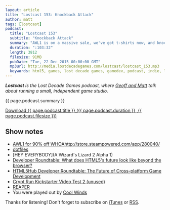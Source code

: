```yaml
---
layout: article
title: "Lostcast 153: Knockback Attack"
author: matt
tags: [lostcast]
podcast:
  title: "Lostcast 153"
  subtitle: "Knockback Attack"
  summary: "AWL1 is on a massive sale, we've got t-shirts now, and knockback is cool let's discuss! Also general Christmas cheer or whatever."
  duration: ":103:32"
  length: 3812
  filesize: 91MB
  pubDate: "Tue, 22 Dec 2015 00:00:00 GMT"
  mp3url: http://media.lostdecadegames.com/lostcast/lostcast_153.mp3
  keywords: html5, games, lost decade games, gamedev, podcast, indie, lostcast
---
```

_**Lostcast** is the Lost Decade Games podcast, where [Geoff and Matt](/about/) talk about running a small, independent game studio._

{{ page.podcast.summary }}

<a class="download-podcast" href="{{ page.podcast.mp3url }}">
	Download {{ page.podcast.title }} ({{ page.podcast.duration }}, {{ page.podcast.filesize }})
</a>

## Show notes

* [AWL1 for 90% off WHOA]()http://store.steampowered.com/app/280040/
* [dotfiles](https://github.com/richtaur/dotfiles)
* [HEY EVERYBODY](A Wizard's Lizard 2 Alpha 1)
* [Developer Roundtable: What does HTML5's future look like beyond the browser?](https://www.youtube.com/watch?v=FlRZZB3NoBI)
* [HTML5Hub Developer Roundtable: The Future of Cross-platform Game Development](https://www.youtube.com/watch?v=BVdKCdOP51A)
* [Crypt Run Kickstarter Video Test 2 (unused)](https://www.youtube.com/watch?v=4gc7o5AZJfI)
* [REAPER](http://www.reaper.fm/)
* You were played out by [Cool Winds](https://chiptuneswin.bandcamp.com/track/cool-winds)

Thanks for listening! Don't forget to subscribe on [iTunes](http://itunes.apple.com/us/podcast/lostcast/id481950724) or [RSS](/lostcast.xml).

